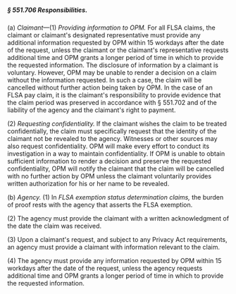 ##### § 551.706 Responsibilities. #####

(a) *Claimant*—(1) *Providing information to OPM.* For all FLSA claims, the claimant or claimant's designated representative must provide any additional information requested by OPM within 15 workdays after the date of the request, unless the claimant or the claimant's representative requests additional time and OPM grants a longer period of time in which to provide the requested information. The disclosure of information by a claimant is voluntary. However, OPM may be unable to render a decision on a claim without the information requested. In such a case, the claim will be cancelled without further action being taken by OPM. In the case of an FLSA pay claim, it is the claimant's responsibility to provide evidence that the claim period was preserved in accordance with § 551.702 and of the liability of the agency and the claimant's right to payment.

(2) *Requesting confidentiality.* If the claimant wishes the claim to be treated confidentially, the claim must specifically request that the identity of the claimant not be revealed to the agency. Witnesses or other sources may also request confidentiality. OPM will make every effort to conduct its investigation in a way to maintain confidentiality. If OPM is unable to obtain sufficient information to render a decision and preserve the requested confidentiality, OPM will notify the claimant that the claim will be cancelled with no further action by OPM unless the claimant voluntarily provides written authorization for his or her name to be revealed.

(b) *Agency.* (1) In *FLSA exemption status determination claims,* the burden of proof rests with the agency that asserts the FLSA exemption.

(2) The agency must provide the claimant with a written acknowledgment of the date the claim was received.

(3) Upon a claimant's request, and subject to any Privacy Act requirements, an agency must provide a claimant with information relevant to the claim.

(4) The agency must provide any information requested by OPM within 15 workdays after the date of the request, unless the agency requests additional time and OPM grants a longer period of time in which to provide the requested information.